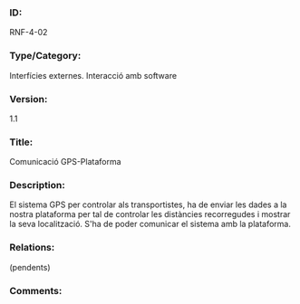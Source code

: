 ### ID:
RNF-4-02
### Type/Category:
Interfícies externes. Interacció amb software
### Version:
1.1
### Title:
Comunicació GPS-Plataforma
### Description:
El sistema GPS per controlar als transportistes, ha de enviar les dades a la nostra plataforma per tal de controlar les distàncies recorregudes i mostrar la seva localització. S'ha de poder comunicar el sistema amb la plataforma.
### Relations:
(pendents)
### Comments:
